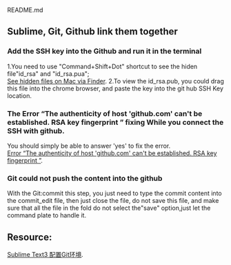 README.md

## Sublime, Git, Github link them together

### Add the SSH key into the Github and run it in the terminal
1.You need to use "Command+Shift+Dot" shortcut to see the hiden file"id_rsa" and 
"id_rsa.pua";  
[See hidden files on Mac via Finder](https://setapp.com/how-to/show-hidden-files-on-mac#:~:text=See%20hidden%20files%20on%20Mac%20via%20Finder&text=In%20Finder%2C%20open%20up%20your,2%20to%20hide%20them%20again!). 
2.To view the id_rsa.pub, you could drag this file into the chrome browser, and paste the key into the git hub SSH Key location.   
### The Error “The authenticity of host 'github.com' can't be established. RSA key fingerprint ” fixing  While you connect the SSH with github. 
You should simply be able to answer 'yes' to fix the error.  
[Error “The authenticity of host 'github.com' can't be established. RSA key fingerprint ”](https://stackoverflow.com/questions/47707922/error-the-authenticity-of-host-github-com-cant-be-established-rsa-key-finge). 

### 

### Git could not push the content into the github
With the Git:commit this step, you just need to type the commit content into the
commit_edit file, then just close the file, do not save this file, and make sure that all the file in the fold do not select the"save" option,just let the command plate to handle it.

## Resource:  
[Sublime Text3 配置Git环境](https://segmentfault.com/a/1190000008761006). 
